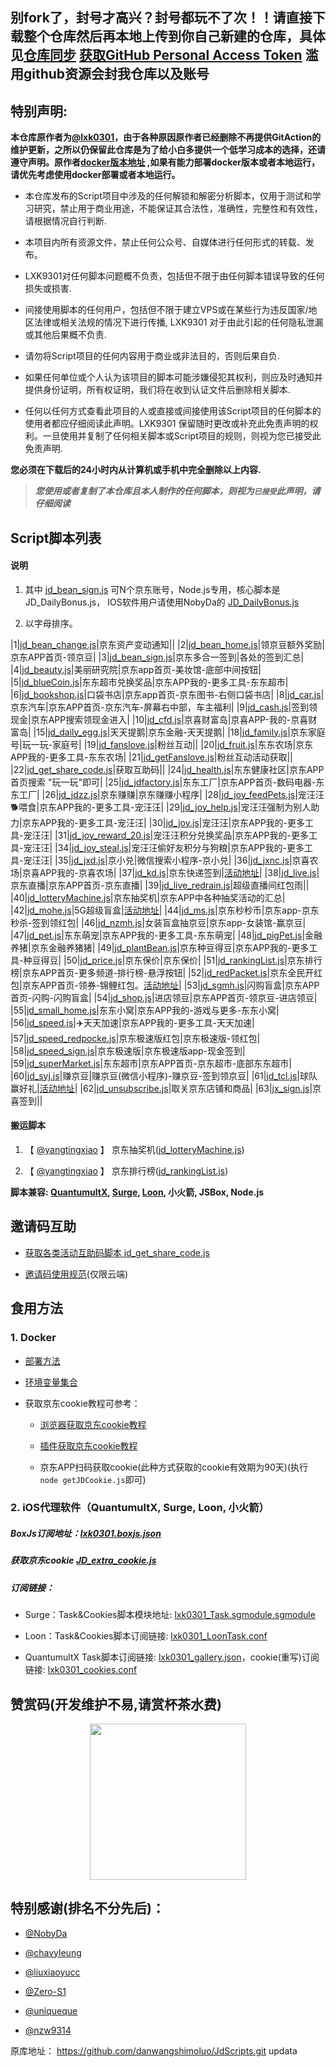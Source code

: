 ## 别fork了，封号才高兴？封号都玩不了次！！请直接下载整个仓库然后再本地上传到你自己新建的仓库，具体见[仓库同步](https://github.com/danwangshimoluo/JdScripts/issues/2#issuecomment-762612160) [获取GitHub Personal Access Token](https://www.jianshu.com/p/bb82b3ad1d11) 滥用github资源会封我仓库以及账号

## 特别声明: 

**本仓库原作者为[@lxk0301](https://gitee.com/lxk0301/)，由于各种原因原作者已经删除不再提供GitAction的维护更新，之所以仍保留此仓库是为了给小白多提供一个低学习成本的选择，还请遵守声明。原作者[docker版本地址](https://gitee.com/lxk0301/jd_docker) ,如果有能力部署docker版本或者本地运行，请优先考虑使用docker部署或者本地运行。**

* 本仓库发布的Script项目中涉及的任何解锁和解密分析脚本，仅用于测试和学习研究，禁止用于商业用途，不能保证其合法性，准确性，完整性和有效性，请根据情况自行判断.

* 本项目内所有资源文件，禁止任何公众号、自媒体进行任何形式的转载、发布。

* LXK9301对任何脚本问题概不负责，包括但不限于由任何脚本错误导致的任何损失或损害.

* 间接使用脚本的任何用户，包括但不限于建立VPS或在某些行为违反国家/地区法律或相关法规的情况下进行传播, LXK9301 对于由此引起的任何隐私泄漏或其他后果概不负责.

* 请勿将Script项目的任何内容用于商业或非法目的，否则后果自负.

* 如果任何单位或个人认为该项目的脚本可能涉嫌侵犯其权利，则应及时通知并提供身份证明，所有权证明，我们将在收到认证文件后删除相关脚本.

* 任何以任何方式查看此项目的人或直接或间接使用该Script项目的任何脚本的使用者都应仔细阅读此声明。LXK9301 保留随时更改或补充此免责声明的权利。一旦使用并复制了任何相关脚本或Script项目的规则，则视为您已接受此免责声明.

 **您必须在下载后的24小时内从计算机或手机中完全删除以上内容.**  </br>
> ***您使用或者复制了本仓库且本人制作的任何脚本，则视为`已接受`此声明，请仔细阅读*** 

## Script脚本列表

#### 说明

1. 其中 [jd_bean_sign.js](./jd_bean_sign.js) 可N个京东账号，Node.js专用，核心脚本是JD_DailyBonus.js， IOS软件用户请使用NobyDa的 [JD_DailyBonus.js](https://raw.githubusercontent.com/NobyDa/Script/master/JD-DailyBonus/JD_DailyBonus.js)

2. 以字母排序。

<!-- 这是隐藏信息，用来给 update_list.sh 脚本提供标记信息的，用于自动生成下面的脚本清单，请勿删除这里的标记信息。 -->
<!-- 此表格由 update_list.sh 脚本自动生成，请不要人工修改。 -->
<!-- 清单标记开始 -->

|1|[jd_bean_change.js](https://gitee.com/lxk0301/jd_scripts/raw/master/jd_bean_change.js)|京东资产变动通知||
|2|[jd_bean_home.js](https://gitee.com/lxk0301/jd_scripts/raw/master/jd_bean_home.js)|领京豆额外奖励|京东APP首页-领京豆|
|3|[jd_bean_sign.js](https://gitee.com/lxk0301/jd_scripts/raw/master/jd_bean_sign.js)|京东多合一签到|各处的签到汇总|
|4|[jd_beauty.js](https://gitee.com/lxk0301/jd_scripts/raw/master/jd_beauty.js)|美丽研究院|京东app首页-美妆馆-底部中间按钮|
|5|[jd_blueCoin.js](https://gitee.com/lxk0301/jd_scripts/raw/master/jd_blueCoin.js)|东东超市兑换奖品|京东APP我的-更多工具-东东超市|
|6|[jd_bookshop.js](https://gitee.com/lxk0301/jd_scripts/raw/master/jd_bookshop.js)|口袋书店|京东app首页-京东图书-右侧口袋书店|
|8|[jd_car.js](https://gitee.com/lxk0301/jd_scripts/raw/master/jd_car.js)|京东汽车|京东APP首页-京东汽车-屏幕右中部，车主福利|
|9|[jd_cash.js](https://gitee.com/lxk0301/jd_scripts/raw/master/jd_cash.js)|签到领现金|京东APP搜索领现金进入|
|10|[jd_cfd.js](https://gitee.com/lxk0301/jd_scripts/raw/master/jd_cfd.js)|京喜财富岛|京喜APP-我的-京喜财富岛|
|15|[jd_daily_egg.js](https://gitee.com/lxk0301/jd_scripts/raw/master/jd_daily_egg.js)|天天提鹅|京东金融-天天提鹅|
|18|[jd_family.js](https://gitee.com/lxk0301/jd_scripts/raw/master/jd_family.js)|京东家庭号|玩一玩-家庭号|
|19|[jd_fanslove.js](https://gitee.com/lxk0301/jd_scripts/raw/master/jd_fanslove.js)|粉丝互动||
|20|[jd_fruit.js](https://gitee.com/lxk0301/jd_scripts/raw/master/jd_fruit.js)|东东农场|京东APP我的-更多工具-东东农场|
|21|[jd_getFanslove.js](https://gitee.com/lxk0301/jd_scripts/raw/master/jd_getFanslove.js)|粉丝互动活动获取||
|22|[jd_get_share_code.js](https://gitee.com/lxk0301/jd_scripts/raw/master/jd_get_share_code.js)|获取互助码||
|24|[jd_health.js](https://gitee.com/lxk0301/jd_scripts/raw/master/jd_health.js)|东东健康社区|京东APP首页搜索 "玩一玩"即可|
|25|[jd_jdfactory.js](https://gitee.com/lxk0301/jd_scripts/raw/master/jd_jdfactory.js)|东东工厂|京东APP首页-数码电器-东东工厂|
|26|[jd_jdzz.js](https://gitee.com/lxk0301/jd_scripts/raw/master/jd_jdzz.js)|京东赚赚|京东赚赚小程序|
|28|[jd_joy_feedPets.js](https://gitee.com/lxk0301/jd_scripts/raw/master/jd_joy_feedPets.js)|宠汪汪🐕喂食|京东APP我的-更多工具-宠汪汪|
|29|[jd_joy_help.js](https://gitee.com/lxk0301/jd_scripts/raw/master/jd_joy_help.js)|宠汪汪强制为别人助力|京东APP我的-更多工具-宠汪汪|
|30|[jd_joy.js](https://gitee.com/lxk0301/jd_scripts/raw/master/jd_joy.js)|宠汪汪|京东APP我的-更多工具-宠汪汪|
|31|[jd_joy_reward_20.js](https://gitee.com/lxk0301/jd_scripts/raw/master/jd_joy_reward_20.js)|宠汪汪积分兑换奖品|京东APP我的-更多工具-宠汪汪|
|34|[jd_joy_steal.js](https://gitee.com/lxk0301/jd_scripts/raw/master/jd_joy_steal.js)|宠汪汪偷好友积分与狗粮|京东APP我的-更多工具-宠汪汪|
|35|[jd_jxd.js](https://gitee.com/lxk0301/jd_scripts/raw/master/jd_jxd.js)|京小兑|微信搜索小程序-京小兑|
|36|[jd_jxnc.js](https://gitee.com/lxk0301/jd_scripts/raw/master/jd_jxnc.js)|京喜农场|京喜APP我的-京喜农场|
|37|[jd_kd.js](https://gitee.com/lxk0301/jd_scripts/raw/master/jd_kd.js)|京东快递签到|[活动地址](https://jingcai-h5.jd.com/#/)|
|38|[jd_live.js](https://gitee.com/lxk0301/jd_scripts/raw/master/jd_live.js)|京东直播|京东APP首页-京东直播|
|39|[jd_live_redrain.js](https://gitee.com/lxk0301/jd_scripts/raw/master/jd_live_redrain.js)|超级直播间红包雨||
|40|[jd_lotteryMachine.js](https://gitee.com/lxk0301/jd_scripts/raw/master/jd_lotteryMachine.js)|京东抽奖机|京东APP中各种抽奖活动的汇总|
|42|[jd_mohe.js](https://gitee.com/lxk0301/jd_scripts/raw/master/jd_mohe.js)|5G超级盲盒|[活动地址](https://isp5g.m.jd.com)|
|44|[jd_ms.js](https://gitee.com/lxk0301/jd_scripts/raw/master/jd_ms.js)|京东秒秒币|京东app-京东秒杀-签到领红包|
|46|[jd_nzmh.js](https://gitee.com/lxk0301/jd_scripts/raw/master/jd_nzmh.js)|女装盲盒抽京豆|京东app-女装馆-赢京豆|
|47|[jd_pet.js](https://gitee.com/lxk0301/jd_scripts/raw/master/jd_pet.js)|东东萌宠|京东APP我的-更多工具-东东萌宠|
|48|[jd_pigPet.js](https://gitee.com/lxk0301/jd_scripts/raw/master/jd_pigPet.js)|金融养猪|京东金融养猪猪|
|49|[jd_plantBean.js](https://gitee.com/lxk0301/jd_scripts/raw/master/jd_plantBean.js)|京东种豆得豆|京东APP我的-更多工具-种豆得豆|
|50|[jd_price.js](https://gitee.com/lxk0301/jd_scripts/raw/master/jd_price.js)|京东保价|京东保价|
|51|[jd_rankingList.js](https://gitee.com/lxk0301/jd_scripts/raw/master/jd_rankingList.js)|京东排行榜|京东APP首页-更多频道-排行榜-悬浮按钮|
|52|[jd_redPacket.js](https://gitee.com/lxk0301/jd_scripts/raw/master/jd_redPacket.js)|京东全民开红包|京东APP首页-领券-锦鲤红包。[活动地址](https://happy.m.jd.com/babelDiy/zjyw/3ugedFa7yA6NhxLN5gw2L3PF9sQC/index.html)|
|53|[jd_sgmh.js](https://gitee.com/lxk0301/jd_scripts/raw/master/jd_sgmh.js)|闪购盲盒|京东APP首页-闪购-闪购盲盒|
|54|[jd_shop.js](https://gitee.com/lxk0301/jd_scripts/raw/master/jd_shop.js)|进店领豆|京东APP首页-领京豆-进店领豆|
|55|[jd_small_home.js](https://gitee.com/lxk0301/jd_scripts/raw/master/jd_small_home.js)|东东小窝|京东APP我的-游戏与更多-东东小窝|
|56|[jd_speed.js](https://gitee.com/lxk0301/jd_scripts/raw/master/jd_speed.js)|✈️天天加速|京东APP我的-更多工具-天天加速|
|57|[jd_speed_redpocke.js](https://gitee.com/lxk0301/jd_scripts/raw/master/jd_speed_redpocke.js)|京东极速版红包|京东极速版-领红包|
|58|[jd_speed_sign.js](https://gitee.com/lxk0301/jd_scripts/raw/master/jd_speed_sign.js)|京东极速版|京东极速版app-现金签到|
|59|[jd_superMarket.js](https://gitee.com/lxk0301/jd_scripts/raw/master/jd_superMarket.js)|东东超市|京东APP首页-京东超市-底部东东超市|
|60|[jd_syj.js](https://gitee.com/lxk0301/jd_scripts/raw/master/jd_syj.js)|赚京豆|赚京豆(微信小程序)-赚京豆-签到领京豆|
|61|[jd_tcl.js](https://gitee.com/lxk0301/jd_scripts/raw/master/jd_tcl.js)|球队赢好礼|[活动地址](https://mpdz-isv.isvjcloud.com/ql/front/tcl002/loadTclAct?id=tclTeamAct002&user_id=10299171)|
|62|[jd_unsubscribe.js](https://gitee.com/lxk0301/jd_scripts/raw/master/jd_unsubscribe.js)|取关京东店铺和商品|
|63|[jx_sign.js](https://gitee.com/lxk0301/jd_scripts/raw/master/jx_sign.js)|京喜签到||

<!-- 清单标记结束 -->
<!-- 此表格由 update_list.sh 脚本自动生成，请不要人工修改。 -->
<!-- 这是隐藏信息，用来给 update_list.sh 脚本提供标记信息的，用于自动生成上面的脚本清单，请勿删除这里的标记信息。 -->

#### 搬运脚本

1.  【 [@yangtingxiao](https://github.com/yangtingxiao) 】 京东抽奖机([jd_lotteryMachine.js](./jd_lotteryMachine.js))

2.  【 [@yangtingxiao](https://github.com/yangtingxiao) 】 京东排行榜([jd_rankingList.js](./jd_rankingList.js))

**脚本兼容: [QuantumultX](https://apps.apple.com/us/app/quantumult-x/id1443988620), [Surge](https://apps.apple.com/us/app/surge-4/id1442620678), [Loon](https://apps.apple.com/us/app/loon/id1373567447), 小火箭, JSBox, Node.js**

## 邀请码互助

- [获取各类活动互助码脚本 jd_get_share_code.js](./jd_get_share_code.js)

- [邀请码使用规范](githubAction.md#互助码类环境变量)(仅限云端)

## 食用方法

### 1. Docker

- [部署方法](./docker)

- [环境变量集合](./githubAction.md)

- 获取京东cookie教程可参考：
  
  + [浏览器获取京东cookie教程](./backUp/GetJdCookie.md)
    
  + [插件获取京东cookie教程](./backUp/GetJdCookie2.md)
    
  + 京东APP扫码获取cookie(此种方式获取的cookie有效期为90天)(执行`node getJDCookie.js`即可)

### 2. iOS代理软件（QuantumultX, Surge, Loon, 小火箭）

##### BoxJs订阅地址：[lxk0301.boxjs.json](./lxk0301.boxjs.json)

##### 获取京东cookie [JD_extra_cookie.js](./JD_extra_cookie.js)

##### 订阅链接：

- Surge：Task&Cookies脚本模块地址: [lxk0301_Task.sgmodule.sgmodule](./Surge/lxk0301_Task.sgmodule.sgmodule)

- Loon：Task&Cookies脚本订阅链接: [lxk0301_LoonTask.conf](./Loon/lxk0301_LoonTask.conf)

- QuantumultX Task脚本订阅链接: [lxk0301_gallery.json](./QuantumultX/lxk0301_gallery.json)，cookie(重写)订阅链接: [lxk0301_cookies.conf](./QuantumultX/lxk0301_cookies.conf)

## 赞赏码(开发维护不易,请赏杯茶水费)

<div align=center><img width="250" height="250" src="./icon/thanks.jpg"/></div>


## 特别感谢(排名不分先后)：


* [@NobyDa](https://github.com/NobyDa)

* [@chavyleung](https://github.com/chavyleung)

* [@liuxiaoyucc](https://github.com/liuxiaoyucc)

* [@Zero-S1](https://github.com/Zero-S1)

* [@uniqueque](https://github.com/uniqueque)

* [@nzw9314](https://github.com/nzw9314)



原库地址：
https://github.com/danwangshimoluo/JdScripts.git
updata
